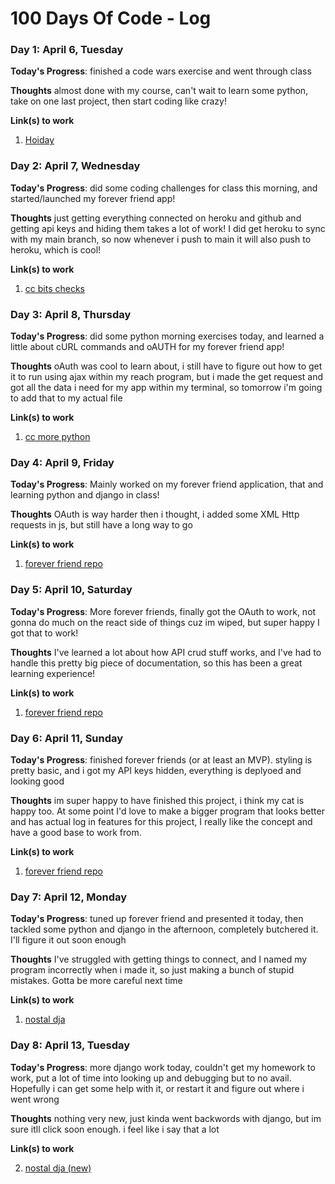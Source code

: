 # 100 Days Of Code - Log

<!-- ### Day 0: February 30, 2016 (Example 1)
##### (delete me or comment me out)

**Today's Progress**: Fixed CSS, worked on canvas functionality for the app.

**Thoughts:** I really struggled with CSS, but, overall, I feel like I am slowly getting better at it. Canvas is still new for me, but I managed to figure out some basic functionality.

**Link to work:** [Calculator App](http://www.example.com)

### Day 0: February 30, 2016 (Example 2)
##### (delete me or comment me out)

**Today's Progress**: Fixed CSS, worked on canvas functionality for the app.

**Thoughts**: I really struggled with CSS, but, overall, I feel like I am slowly getting better at it. Canvas is still new for me, but I managed to figure out some basic functionality.

**Link(s) to work**: [Calculator App](http://www.example.com) -->

### Day 1: April 6, Tuesday

**Today's Progress**: finished a code wars exercise and went through class

**Thoughts** almost done with my course, can't wait to learn some python, take on one last project, then start coding like crazy!

**Link(s) to work**

1. [Hoiday](Holiday.js)

### Day 2: April 7, Wednesday

**Today's Progress**: did some coding challenges for class this morning, and started/launched my forever friend app!

**Thoughts** just getting everything connected on heroku and github and getting api keys and hiding them takes a lot of work! I did get heroku to sync with my main branch, so now whenever i push to main it will also push to heroku, which is cool!

**Link(s) to work**

1. [cc bits checks](cc-bits-check)

### Day 3: April 8, Thursday

**Today's Progress**: did some python morning exercises today, and learned a little about cURL commands and oAUTH for my forever friend app!

**Thoughts** oAuth was cool to learn about, i still have to figure out how to get it to run using ajax within my reach program, but i made the get request and got all the data i need for my app within my terminal, so tomorrow i'm going to add that to my actual file

**Link(s) to work**

1. [cc more python](cc_more_python)

### Day 4: April 9, Friday

**Today's Progress**: Mainly worked on my forever friend application, that and learning python and django in class!

**Thoughts** OAuth is way harder then i thought, i added some XML Http requests in js, but still have a long way to go

**Link(s) to work**

1. [forever friend repo](https://github.com/ethanfincher/forever-friend)

### Day 5: April 10, Saturday

**Today's Progress**: More forever friends, finally got the OAuth to work, not gonna do much on the react side of things cuz im wiped, but super happy I got that to work!

**Thoughts** I've learned a lot about how API crud stuff works, and I've had to handle this pretty big piece of documentation, so this has been a great learning experience!

**Link(s) to work**

1. [forever friend repo](https://github.com/ethanfincher/forever-friend)

### Day 6: April 11, Sunday

**Today's Progress**: finished forever friends (or at least an MVP). styling is pretty basic, and i got my API keys hidden, everything is deplyoed and looking good

**Thoughts** im super happy to have finished this project, i think my cat is happy too. At some point I'd love to make a bigger program that looks better and has actual log in features for this project, I really like the concept and have a good base to work from.

**Link(s) to work**

1. [forever friend repo](https://github.com/ethanfincher/forever-friend)

### Day 7: April 12, Monday

**Today's Progress**: tuned up forever friend and presented it today, then tackled some python and django in the afternoon, completely butchered it. I'll figure it out soon enough

**Thoughts** I've struggled with getting things to connect, and I named my program incorrectly when i made it, so just making a bunch of stupid mistakes. Gotta be more careful next time

**Link(s) to work**

1. [nostal dja](https://git.generalassemb.ly/SEIR-201/nostal-dja)


### Day 8: April 13, Tuesday

**Today's Progress**: more django work today, couldn't get my homework to work, put a lot of time into looking up and debugging but to no avail. Hopefully i can get some help with it, or restart it and figure out where i went wrong

**Thoughts** nothing very new, just kinda went backwords with django, but im sure itll click soon enough. i feel like i say that a lot 

**Link(s) to work**

2. [nostal dja (new)](https://git.generalassemb.ly/SEIR-201/nostal-dja)
